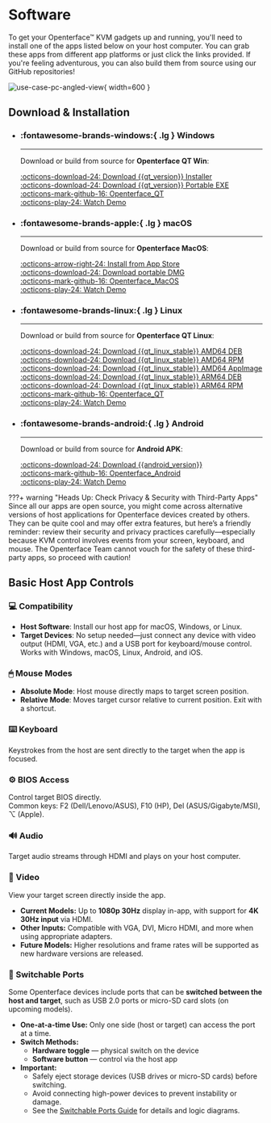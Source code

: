 # Software

To get your Openterface™ KVM gadgets up and running, you'll need to install one of the apps listed below on your host computer. You can grab these apps from different app platforms or just click the links provided. If you're feeling adventurous, you can also build them from source using our GitHub repositories!

![use-case-pc-angled-view](https://assets.openterface.com/images/product/use-case-pc-angled-view.webp){ width=600 }

## Download & Installation

<div class="grid cards" markdown>

-   ### :fontawesome-brands-windows:{ .lg } **Windows**

    ***

    Download or build from source for **Openterface QT Win**:

    [:octicons-download-24: Download {{qt_version}} Installer](https://github.com/TechxArtisanStudio/Openterface_QT/releases/download/{{qt_version}}/openterfaceQT.windows.amd64.installer.exe) <br>
    [:octicons-download-24: Download {{qt_version}} Portable EXE](https://github.com/TechxArtisanStudio/Openterface_QT/releases/download/{{qt_version}}/openterfaceQT-portable.exe) <br>
    [:octicons-mark-github-16: Openterface_QT](https://github.com/TechxArtisanStudio/Openterface_QT) <br>
    [:octicons-play-24: Watch Demo](https://youtu.be/ERzpGtRvP2o?si=e9k402f0nxsD8o2j)

-   ### :fontawesome-brands-apple:{ .lg } **macOS**

    ***

    Download or build from source for **Openterface MacOS**:

    [:octicons-arrow-right-24: Install from App Store](/appstore) <br>
    [:octicons-download-24: Download portable DMG](macos/dmg-installation.md) <br>
    [:octicons-mark-github-16: Openterface_MacOS](https://github.com/TechxArtisanStudio/Openterface_MacOS) <br>
    [:octicons-play-24: Watch Demo](https://youtu.be/m7OpUem0zqY?si=tclfl0Jl77tmE6_e)

-   ### :fontawesome-brands-linux:{ .lg } **Linux**

    ***

    Download or build from source for **Openterface QT Linux**:

    [:octicons-download-24: Download {{qt_linux_stable}} AMD64 DEB](https://github.com/TechxArtisanStudio/Openterface_QT/releases/download/{{qt_linux_stable}}/openterfaceQT.linux.amd64.deb) <br>
    [:octicons-download-24: Download {{qt_linux_stable}} AMD64 RPM](https://github.com/TechxArtisanStudio/Openterface_QT/releases/download/{{qt_linux_stable}}/openterfaceQT.linux.amd64.rpm) <br>
    [:octicons-download-24: Download {{qt_linux_stable}} AMD64 AppImage](https://github.com/TechxArtisanStudio/Openterface_QT/releases/download/{{qt_linux_stable}}/openterfaceQT.linux.amd64.AppImage) <br>
    [:octicons-download-24: Download {{qt_linux_stable}} ARM64 DEB](https://github.com/TechxArtisanStudio/Openterface_QT/releases/download/{{qt_linux_stable}}/openterfaceQT.linux.arm64.deb) <br>
    [:octicons-download-24: Download {{qt_linux_stable}} ARM64 RPM](https://github.com/TechxArtisanStudio/Openterface_QT/releases/download/{{qt_linux_stable}}/openterfaceQT.linux.arm64.rpm) <br>
    [:octicons-mark-github-16: Openterface_QT](https://github.com/TechxArtisanStudio/Openterface_QT) <br>
    [:octicons-play-24: Watch Demo](https://youtu.be/_ScpI6TC0Pk?si=FSg7A2zmST8QbFec)

-   ### :fontawesome-brands-android:{ .lg } **Android**

    ***

    Download or build from source for **Android APK**:

    [:octicons-download-24: Download {{android_version}}](https://github.com/TechxArtisanStudio/Openterface_Android/releases/download/{{android_version}}/OpenterfaceAndroid-release.apk) <br>
    [:octicons-mark-github-16: Openterface_Android](https://github.com/TechxArtisanStudio/Openterface_Android) <br>
    [:octicons-play-24: Watch Demo](https://x.com/TechxArtisan/status/1825460088922071398)

</div>

???+ warning "Heads Up: Check Privacy & Security with Third-Party Apps"
Since all our apps are open source, you might come across alternative versions of host applications for Openterface devices created by others. They can be quite cool and may offer extra features, but here’s a friendly reminder: review their security and privacy practices carefully—especially because KVM control involves events from your screen, keyboard, and mouse. The Openterface Team cannot vouch for the safety of these third-party apps, so proceed with caution!

## Basic Host App Controls

### 💻 Compatibility

-   **Host Software**: Install our host app for macOS, Windows, or Linux.
-   **Target Devices**: No setup needed—just connect any device with video output (HDMI, VGA, etc.) and a USB port for keyboard/mouse control. Works with Windows, macOS, Linux, Android, and iOS.

### 🖱 Mouse Modes

-   **Absolute Mode**: Host mouse directly maps to target screen position.
-   **Relative Mode**: Moves target cursor relative to current position. Exit with a shortcut.

### ⌨️ Keyboard

Keystrokes from the host are sent directly to the target when the app is focused.

### ⚙️ BIOS Access

Control target BIOS directly.  
Common keys: F2 (Dell/Lenovo/ASUS), F10 (HP), Del (ASUS/Gigabyte/MSI), ⌥ (Apple).

### 🔊 Audio

Target audio streams through HDMI and plays on your host computer.

### 🎥 Video

View your target screen directly inside the app.

-   **Current Models:** Up to **1080p 30Hz** display in-app, with support for **4K 30Hz input** via HDMI.
-   **Other Inputs:** Compatible with VGA, DVI, Micro HDMI, and more when using appropriate adapters.
-   **Future Models:** Higher resolutions and frame rates will be supported as new hardware versions are released.

### 🔄 Switchable Ports

Some Openterface devices include ports that can be **switched between the host and target**, such as USB 2.0 ports or micro-SD card slots (on upcoming models).

-   **One-at-a-time Use:** Only one side (host or target) can access the port at a time.
-   **Switch Methods:**
    -   **Hardware toggle** — physical switch on the device
    -   **Software button** — control via the host app
-   **Important:**
    -   Safely eject storage devices (USB drives or micro-SD cards) before switching.
    -   Avoid connecting high-power devices to prevent instability or damage.
    -   See the [Switchable Ports Guide](/usb-switch) for details and logic diagrams.
